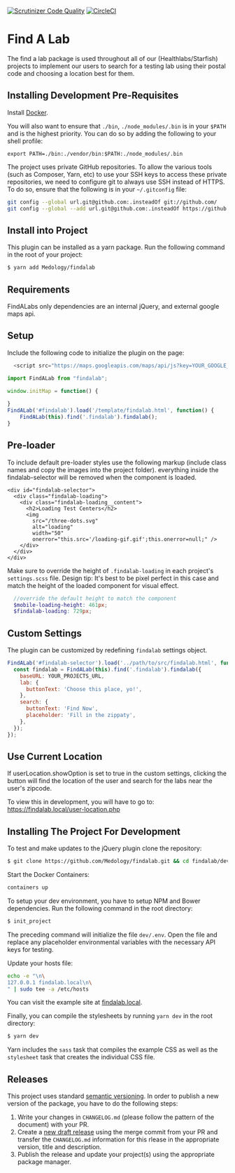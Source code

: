 [![Scrutinizer Code Quality](https://scrutinizer-ci.com/g/Medology/findalab/badges/quality-score.png?b=master&s=7722de14d64c14755fa8f122590a5400b7981a0f)](https://scrutinizer-ci.com/g/Medology/findalab/?branch=master)
[![CircleCI](https://circleci.com/gh/Medology/findalab.svg?style=svg)](https://circleci.com/gh/Medology/findalab)

# Find A Lab

The find a lab package is used throughout all of our (Healthlabs/Starfish) projects to implement our users to search
for a testing lab using their postal code and choosing a location best for them.

Installing Development Pre-Requisites
-------------------------------------

Install [Docker](https://www.docker.com).

You will also want to ensure that `./bin`, `./node_modules/.bin` is in your `$PATH` and is the highest priority. You can do so by adding the following to your shell profile:

```
export PATH=./bin:./vendor/bin:$PATH:./node_modules/.bin
```

The project uses private GitHub repositories. To allow the various tools (such as Composer, Yarn, etc) to use your
SSH keys to access these private repositories, we need to configure git to always use SSH instead of HTTPS. To do
so, ensure that the following is in your `~/.gitconfig` file:

```bash
git config --global url.git@github.com:.insteadOf git://github.com/
git config --global --add url.git@github.com:.insteadOf https://github.com/
```

## Install into Project
This plugin can be installed as a yarn package. Run the following command in the root of your project:

```bash
$ yarn add Medology/findalab
```

## Requirements

FindALabs only dependencies are an internal jQuery, and external google maps api.

## Setup

Include the following code to initialize the plugin on the page:

```js
  <script src="https://maps.googleapis.com/maps/api/js?key=YOUR_GOOGLE_MAP_API_KEY&amp;callback=initMap" async></script>
```

```js
import FindALab from "findalab";

window.initMap = function() {
  
}
FindALab('#findalab').load('/template/findalab.html', function() {
    FindALab(this).find('.findalab').findalab();
}
```
## Pre-loader

To include default pre-loader styles use the following markup (include class names and copy the images into the project folder).
everything inside the findalab-selector will be removed when the component is loaded.

```
<div id="findalab-selector">
  <div class="findalab-loading">
    <div class="findalab-loading__content">
      <h2>Loading Test Centers</h2>
      <img
        src="/three-dots.svg"
        alt="loading"
        width="50"
        onerror="this.src='/loading-gif.gif';this.onerror=null;" />
    </div>
  </div>
</div>
```

Make sure to override the height of `.findalab-loading` in each project's `settings.scss` file.
Design tip: It's best to be pixel perfect in this case and match the height of the loaded component for visual effect.

```scss
  //override the default height to match the component
  $mobile-loading-height: 461px;
  $findalab-loading: 729px;
```

## Custom Settings

The plugin can be customized by redefining `findalab` settings object.

```js
FindALab('#findalab-selector').load('../path/to/src/findalab.html', function() {
  const findalab = FindALab(this).find('.findalab').findalab({
    baseURL: YOUR_PROJECTS_URL,
    lab: {
      buttonText: 'Choose this place, yo!',
    },
    search: {
      buttonText: 'Find Now',
      placeholder: 'Fill in the zippaty',
    },
  });
});
```

## Use Current Location
If userLocation.showOption is set to true in the custom settings, clicking the button will find the location of the user
and search for the labs near the user's zipcode.

To view this in development, you will have to go to:
https://findalab.local/user-location.php

## Installing The Project For Development

To test and make updates to the jQuery plugin clone the repository:

```bash
$ git clone https://github.com/Medology/findalab.git && cd findalab/dev
```

Start the Docker Containers:

```bash
containers up
```

To setup your dev environment, you have to setup NPM and Bower dependencies. Run the following command in the root directory:

```bash
$ init_project
```

The preceding command will initialize the file `dev/.env`. Open the file and replace any placeholder environmental variables with the necessary API keys for testing.

Update your hosts file:

```bash
echo -e "\n\
127.0.0.1 findalab.local\n\
" | sudo tee -a /etc/hosts
```

You can visit the example site at [findalab.local](http://findalab.local/).

Finally, you can compile the stylesheets by running ```yarn dev``` in the root directory:

```bash
$ yarn dev
```

Yarn includes the `sass` task that compiles the example CSS as well as the `stylesheet` task that creates the individual CSS file.

## Releases

This project uses standard [semantic versioning](http://semver.org/). In order to publish a new version of the package, you have to do the following steps:

1. Write your changes in `CHANGELOG.md` (please follow the pattern of the document) with your PR.
2. Create a [new draft release](https://github.com/Medology/findalab/releases/new) using the merge commit from your PR and transfer the `CHANGELOG.md` information for this rlease in the appropriate version, title and description.
3. Publish the release and update your project(s) using the appropriate package manager.
